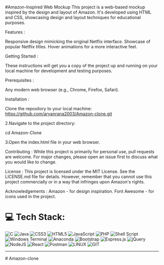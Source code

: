 #Amazon-Inspired Web Mockup
This project is a web-based mockup inspired by the design and layout of Amazon. It's developed using HTML and CSS, showcasing design and layout techniques for educational purposes.

Features :

Responsive design mimicking the original Netflix interface. Showcase of popular Netflix titles. Hover animations for a more interactive feel.

Getting Started : 

These instructions will get you a copy of the project up and running on your local machine for development and testing purposes.

Prerequisites :

Any modern web browser (e.g., Chrome, Firefox, Safari).

Installation :

Clone the repository to your local machine:
https://github.com/aryanrana2003/Amazon-clone.git

2.Navigate to the project directory:

cd Amazon-Clone

3.Open the index.html file in your web browser.

Contributing :
While this project is primarily for personal use, pull requests are welcome. For major changes, please open an issue first to discuss what you would like to change.

License :
This project is licensed under the MIT License. See the LICENSE.md file for details. However, remember that you cannot use this project commercially or in a way that infringes upon Amazon's rights.

Acknowledgements :
Amazon - for design inspiration.
Font Awesome - for icons used in the project.




# 💻 Tech Stack:
![C](https://img.shields.io/badge/c-%2300599C.svg?style=for-the-badge&logo=c&logoColor=white) ![Java](https://img.shields.io/badge/java-%23ED8B00.svg?style=for-the-badge&logo=openjdk&logoColor=white) ![CSS3](https://img.shields.io/badge/css3-%231572B6.svg?style=for-the-badge&logo=css3&logoColor=white) ![HTML5](https://img.shields.io/badge/html5-%23E34F26.svg?style=for-the-badge&logo=html5&logoColor=white) ![JavaScript](https://img.shields.io/badge/javascript-%23323330.svg?style=for-the-badge&logo=javascript&logoColor=%23F7DF1E) ![PHP](https://img.shields.io/badge/php-%23777BB4.svg?style=for-the-badge&logo=php&logoColor=white) ![Shell Script](https://img.shields.io/badge/shell_script-%23121011.svg?style=for-the-badge&logo=gnu-bash&logoColor=white) ![Windows Terminal](https://img.shields.io/badge/Windows%20Terminal-%234D4D4D.svg?style=for-the-badge&logo=windows-terminal&logoColor=white) ![Anaconda](https://img.shields.io/badge/Anaconda-%2344A833.svg?style=for-the-badge&logo=anaconda&logoColor=white) ![Bootstrap](https://img.shields.io/badge/bootstrap-%238511FA.svg?style=for-the-badge&logo=bootstrap&logoColor=white) ![Express.js](https://img.shields.io/badge/express.js-%23404d59.svg?style=for-the-badge&logo=express&logoColor=%2361DAFB) ![jQuery](https://img.shields.io/badge/jquery-%230769AD.svg?style=for-the-badge&logo=jquery&logoColor=white) ![NodeJS](https://img.shields.io/badge/node.js-6DA55F?style=for-the-badge&logo=node.js&logoColor=white) ![React](https://img.shields.io/badge/react-%2320232a.svg?style=for-the-badge&logo=react&logoColor=%2361DAFB) ![Postman](https://img.shields.io/badge/Postman-FF6C37?style=for-the-badge&logo=postman&logoColor=white) ![LINUX](https://img.shields.io/badge/Linux-FCC624?style=for-the-badge&logo=linux&logoColor=black) ![GIT](https://img.shields.io/badge/Git-fc6d26?style=for-the-badge&logo=git&logoColor=white)

---
#   A m a z o n - c l o n e 
 
 
